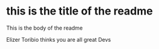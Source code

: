 # this is the title of the readme

This is the body of the readme

Elizer Toribio thinks you are all great Devs
